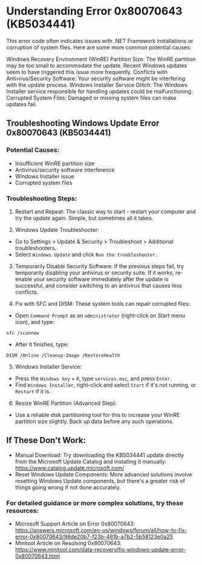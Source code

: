 # Understanding Error 0x80070643 (KB5034441)

This error code often indicates issues with .NET Framework installations or corruption of system files. Here are some more common potential causes:

Windows Recovery Environment (WinRE) Partition Size: The WinRE partition may be too small to accommodate the update. Recent Windows updates seem to have triggered this issue more frequently.
Conflicts with Antivirus/Security Software: Your security software might be interfering with the update process.
Windows Installer Service Glitch: The Windows Installer service responsible for handling updates could be malfunctioning.
Corrupted System Files: Damaged or missing system files can make updates fail.

## Troubleshooting Windows Update Error 0x80070643 (KB5034441)

### Potential Causes:

 - Insufficient WinRE partition size
 - Antivirus/security software interference
 - Windows Installer issue
 - Corrupted system files

### Troubleshooting Steps:

 1. Restart and Repeat: The classic way to start - restart your computer and try the update again. Simple, but sometimes all it takes.

 2. Windows Update Troubleshooter:

   - Go to Settings > Update & Security > Troubleshoot > Additional troubleshooters.
   - Select `Windows Update` and click `Run the troubleshooter.`
 
 3. Temporarily Disable Security Software: If the previous steps fail, try temporarily disabling your antivirus or security suite. If it works, re-enable your security software immediately after the update is successful, and consider switching to an antivirus that causes less conflicts.

 4. Fix with SFC and DISM: These system tools can repair corrupted files:

   - Open `Command Prompt` as an `administrator` (right-click on Start menu icon), and type:
   ```
   sfc /scannow
   ```
   - After it finishes, type:
   ```
   DISM /Online /Cleanup-Image /RestoreHealth
   ```

 5. Windows Installer Service:

   - Press the `Windows key` + `R`, type `services.msc`, and press `Enter`.
   - Find `Windows Installer`, right-click and select `Start` if it's not running, or `Restart` if it is.

 6. Resize WinRE Partition (Advanced Step):

   - Use a reliable disk partitioning tool for this to increase your WinRE partition size slightly. Back up data before any such operations.

## If These Don't Work:

 - Manual Download: Try downloading the KB5034441 update directly from the Microsoft Update Catalog and installing it manually: https://www.catalog.update.microsoft.com/
 - Reset Windows Update Components: More advanced solutions involve resetting Windows Update components, but there's a greater risk of things going wrong if not done accurately.

### For detailed guidance or more complex solutions, try these resources:

 - Microsoft Support Article on Error 0x80070643: https://answers.microsoft.com/en-us/windows/forum/all/how-to-fix-error-0x80070643/96de20b7-f23b-461b-a7b2-5b58123e0a25
 - Minitool Article on Resolving 0x80070643: https://www.minitool.com/data-recovery/fix-windows-update-error-0x80070643.html
